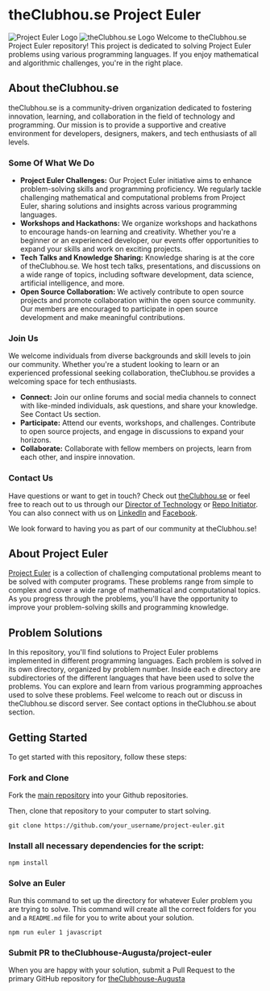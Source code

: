 # theClubhou.se Project Euler
![Project Euler Logo](https://projecteuler.net/themes/logo_default.png) ![theClubhou.se Logo](https://images.squarespace-cdn.com/content/v1/5c66b728fb22a56617031035/1550235775738-29BE1V7V5KO6WFRFECK5/logo-theclubhouse-rgb.png)
Welcome to theClubhou.se Project Euler repository! This project is dedicated 
to solving Project Euler problems using various programming languages. If you 
enjoy mathematical and algorithmic challenges, you're in the right place.

## About theClubhou.se
theClubhou.se is a community-driven organization dedicated to fostering 
innovation, learning, and collaboration in the field of technology and 
programming. Our mission is to provide a supportive and creative environment 
for developers, designers, makers, and tech enthusiasts of all levels.

### Some Of What We Do
- **Project Euler Challenges:** Our Project Euler initiative aims to enhance 
problem-solving skills and programming proficiency. We regularly tackle 
challenging mathematical and computational problems from Project Euler, 
sharing solutions and insights across various programming languages.
- **Workshops and Hackathons:** We organize workshops and hackathons to 
encourage hands-on learning and creativity. Whether you're a beginner or an 
experienced developer, our events offer opportunities to expand your skills 
and work on exciting projects.
- **Tech Talks and Knowledge Sharing:** Knowledge sharing is at the core of 
theClubhou.se. We host tech talks, presentations, and discussions on a wide 
range of topics, including software development, data science, artificial 
intelligence, and more.
- **Open Source Collaboration:** We actively contribute to open source 
projects and promote collaboration within the open source community. Our 
members are encouraged to participate in open source development and make 
meaningful contributions.

### Join Us
We welcome individuals from diverse backgrounds and skill levels to join 
our community. Whether you're a student looking to learn or an experienced 
professional seeking collaboration, theClubhou.se provides a welcoming space 
for tech enthusiasts.
- **Connect:** Join our online forums and social media channels to connect 
with like-minded individuals, ask questions, and share your knowledge. See 
Contact Us section.
- **Participate:** Attend our events, workshops, and challenges. Contribute to 
open source projects, and engage in discussions to expand your horizons.
- **Collaborate:** Collaborate with fellow members on projects, learn from each 
other, and inspire innovation.

### Contact Us
Have questions or want to get in touch? Check out 
[theClubhou.se](https://theClubhou.se) or feel free to reach out to us through
our [Director of Technology](https://github.com/blister) or 
[Repo Initiator](https://github.com/asterihoku). You can also connect
with us on [LinkedIn](https://www.linkedin.com/company/theclubhou-se/) 
and [Facebook](https://www.facebook.com/theClubhouseAugusta).

We look forward to having you as part of our community at theClubhou.se! 

## About Project Euler

[Project Euler](https://projecteuler.net/) is a collection of challenging 
computational problems meant to be solved with computer programs. These 
problems range from simple to complex and cover a wide range of mathematical 
and computational topics. As you progress through the problems, you'll have 
the opportunity to improve your problem-solving skills and programming 
knowledge.

## Problem Solutions

In this repository, you'll find solutions to Project Euler problems 
implemented in different programming languages. Each problem is solved in its 
own directory, organized by problem number. Inside each e directory are 
subdirectories of the different languages that have been used to solve the 
problems. You can explore and learn from various programming approaches used to 
solve these problems. Feel welcome to reach out or discuss in theClubhou.se 
discord server. See contact options in theClubhou.se about section.

## Getting Started

To get started with this repository, follow these steps:

### Fork and Clone
Fork the [main repository](https://github.com/theClubhouse-Augusta/project-euler) into
your Github repositories.

Then, clone that repository to your computer to start solving.
 ```console
git clone https://github.com/your_username/project-euler.git
```
### Install all necessary dependencies for the script:
```console
npm install 
```
### Solve an Euler
Run this command to set up the directory for whatever Euler problem
you are trying to solve. This command will create all the correct folders 
for you and a `README.md` file for you to write about your solution.
```console
npm run euler 1 javascript
```
### Submit PR to theClubhouse-Augusta/project-euler
When you are happy with your solution, submit a Pull Request to the 
primary GitHub repository for [theClubhouse-Augusta](theClubhouse-Augusta/project-euler)